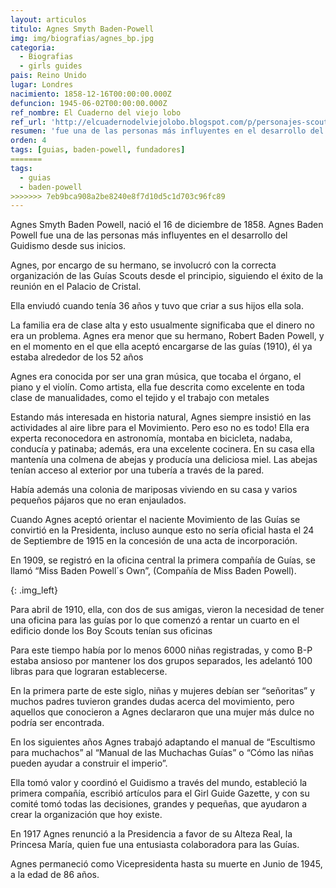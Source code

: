 ```yaml
---
layout: articulos
titulo: Agnes Smyth Baden-Powell
img: img/biografias/agnes_bp.jpg
categoria:
  - Biografias
  - girls guides
pais: Reino Unido
lugar: Londres
nacimiento: 1858-12-16T00:00:00.000Z
defuncion: 1945-06-02T00:00:00.000Z
ref_nombre: El Cuaderno del viejo lobo
ref_url: 'http://elcuadernodelviejolobo.blogspot.com/p/personajes-scouts.html'
resumen: 'fue una de las personas más influyentes en el desarrollo del Guidismo desde sus inicios. por encargo de su hermano, se involucró con la correcta organización de las Guías Scouts desde el principio'
orden: 4
tags: [guias, baden-powell, fundadores]
=======
tags:
  - guias
  - baden-powell
>>>>>>> 7eb9bca908a2be8240e8f7d10d5c1d703c96fc89
---
```

Agnes Smyth Baden Powell, nació el 16 de diciembre de 1858. Agnes Baden Powell fue una de las personas más influyentes en el desarrollo del Guidismo desde sus inicios.

Agnes, por encargo de su hermano, se involucró con la correcta organización de las Guías Scouts desde el principio, siguiendo el éxito de la reunión en el Palacio de Cristal.

Ella enviudó cuando tenía 36 años y tuvo que criar a sus hijos ella sola.

La familia era de clase alta y esto usualmente significaba que el dinero no era un problema. Agnes era menor que su hermano, Robert Baden Powell, y en el momento en el que ella aceptó encargarse de las guías (1910), él ya estaba alrededor de los 52 años

Agnes era conocida por ser una gran música, que tocaba el órgano, el piano y el violín. Como artista, ella fue descrita como excelente en toda clase de manualidades, como el tejido y el trabajo con metales

Estando más interesada en historia natural, Agnes siempre insistió en las actividades al aire libre para el Movimiento. Pero eso no es todo! Ella era experta reconocedora en astronomía, montaba en bicicleta, nadaba, conducía y patinaba; además, era una excelente cocinera. En su casa ella mantenía una colmena de abejas y producía una deliciosa miel. Las abejas tenían acceso al exterior por una tubería a través de la pared.

Había además una colonia de mariposas viviendo en su casa y varios pequeños pájaros que no eran enjaulados.

Cuando Agnes aceptó orientar el naciente Movimiento de las Guías se convirtió en la Presidenta, incluso aunque esto no sería oficial hasta el 24 de Septiembre de 1915 en la concesión de una acta de incorporación.

En 1909, se registró en la oficina central la primera compañía de Guías, se llamó “Miss Baden Powell´s Own”, (Compañía de Miss Baden Powell).

<amp-img src="{{site.baseurl}}/img/biografias/agnes_bp1.jpg" width="400" height="358" alt="Agnes Baden-Powell frente a las Guias" layout="fixed"></amp-img>
{: .img_left}

Para abril de 1910, ella, con dos de sus amigas, vieron la necesidad de tener una oficina para las guías por lo que comenzó a rentar un cuarto en el edificio donde los Boy Scouts tenían sus oficinas

Para este tiempo había por lo menos 6000 niñas registradas, y como B-P estaba ansioso por mantener los dos grupos separados, les adelantó 100 libras para que lograran establecerse.

En la primera parte de este siglo, niñas y mujeres debían ser “señoritas” y muchos padres tuvieron grandes dudas acerca del movimiento, pero aquellos que conocieron a Agnes declararon que una mujer más dulce no podría ser encontrada.

En los siguientes años Agnes trabajó adaptando el manual de “Escultismo para muchachos” al “Manual de las Muchachas Guías” o “Cómo las niñas pueden ayudar a construir el imperio”.

Ella tomó valor y coordinó el Guidismo a través del mundo, estableció la primera compañía, escribió artículos para el Girl Guide Gazette, y con su comité tomó todas las decisiones, grandes y pequeñas, que ayudaron a crear la organización que hoy existe.

En 1917 Agnes renunció a la Presidencia a favor de su Alteza Real, la Princesa María, quien fue una entusiasta colaboradora para las Guías.

Agnes permaneció como Vicepresidenta hasta su muerte en Junio de 1945, a la edad de 86 años.
